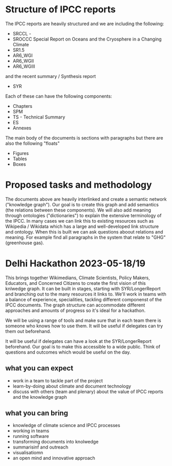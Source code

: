 # Structure of IPCC reports
The IPCC reports are heavily structured and we are including the following:
* SRCCL - 
* SROCCC Special Report on Oceans and the Cryosphere in a Changing Climate
* SR1.5
* AR6_WGI
* AR6_WGII
* AR6_WGIII

and the recent summary / Synthesis report
* SYR

Each of these can have the following components:
* Chapters 
* SPM
* TS - Technical Summary
* ES
* Annexes

The main body of the documents is sections with paragraphs but there are also the following "floats"
* Figures
* Tables
* Boxes

# Proposed tasks and methodology

The documents above are heavily interlinked and create a semantic network ("knowledge graph"). Our goal is to create this 
graph and add semantics (the relations between these components). We will also add meaning through ontologies ("dictionaries") to explain
the extensive terminology of the IPCC. In many cases we can link this to existing resources such as Wikipedia / Wikidata which has
a large and well-developed link structure and ontology.
When this is built we can ask questions aboout relations and meaning. For example find all paragraphs in the system that relate to "GHG" (greenhouse gas). 

# Delhi Hackathon 2023-05-18/19

This brings together Wikimedians, Climate Scientists, Policy Makers, Educators, and Concerned Citizens to create the first vision of this
knlwedge graph. It can be built in stages, starting with SYR/LongerReport and branching out to the many resources it links to. We'll work in teams
with a balance of experience, specialities, tackling different componenst of the IPCC documents. The graph structure can accommodate different 
approaches and amounts of progress so it's ideal for a hackathon.

We will be using a range of tools and make sure that in each team there is someone who knows how to use them. It will be useful if delegates can 
try them out beforehand. 

It will be useful if delegates can have a look at the SYR/LongerReport beforehand. Our goal is to make this accessible to a wide public. 
Think of questions and outcomes which would be useful on the day.

## what you can expect 
* work in a team to tackle part of the project
* learn-by-doing about climate and document technology
* discuss with others (team and plenary) about the value of IPCC reports and the knowledge graph

## what you can bring
* knowledge of climate science and IPCC processes
* working in teams
* running software
* transforming documents into knolwedge
* summarisinf and outreach
* visualisatiomn 
* an open mind and innovative approach
